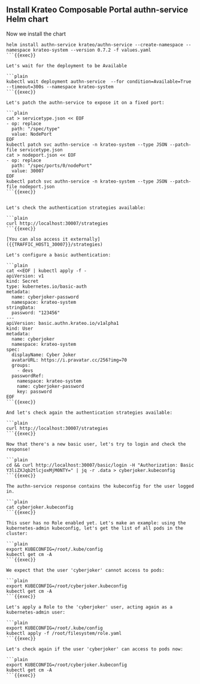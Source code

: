 ## Install Krateo Composable Portal authn-service Helm chart
Now we install the chart

```plain
helm install authn-service krateo/authn-service --create-namespace --namespace krateo-system --version 0.7.2 -f values.yaml
```{{exec}}

Let's wait for the deployment to be Available

```plain
kubectl wait deployment authn-service  --for condition=Available=True --timeout=300s --namespace krateo-system
```{{exec}}

Let's patch the authn-service to expose it on a fixed port:

```plain
cat > servicetype.json << EOF
- op: replace
  path: "/spec/type"
  value: NodePort
EOF
kubectl patch svc authn-service -n krateo-system --type JSON --patch-file servicetype.json
cat > nodeport.json << EOF
- op: replace
  path: "/spec/ports/0/nodePort"
  value: 30007
EOF
kubectl patch svc authn-service -n krateo-system --type JSON --patch-file nodeport.json
```{{exec}}


Let's check the authentication strategies available:

```plain
curl http://localhost:30007/strategies
```{{exec}}

[You can also access it externally]({{TRAFFIC_HOST1_30007}}/strategies)

Let's configure a basic authentication:

```plain
cat <<EOF | kubectl apply -f -
apiVersion: v1
kind: Secret
type: kubernetes.io/basic-auth
metadata:
  name: cyberjoker-password
  namespace: krateo-system
stringData:
  password: "123456"
---
apiVersion: basic.authn.krateo.io/v1alpha1
kind: User
metadata:
  name: cyberjoker
  namespace: krateo-system
spec:
  displayName: Cyber Joker
  avatarURL: https://i.pravatar.cc/256?img=70
  groups:
    - devs
  passwordRef:
    namespace: krateo-system
    name: cyberjoker-password
    key: password
EOF
```{{exec}}

And let's check again the authentication strategies available:

```plain
curl http://localhost:30007/strategies
```{{exec}}

Now that there's a new basic user, let's try to login and check the response!

```plain
cd && curl http://localhost:30007/basic/login -H "Authorization: Basic Y3liZXJqb2tlcjoxMjM0NTY=" | jq -r .data > cyberjoker.kubeconfig
```{{exec}}

The authn-service response contains the kubeconfig for the user logged in.

```plain
cat cyberjoker.kubeconfig
```{{exec}}

This user has no Role enabled yet. Let's make an example: using the kubernetes-admin kubeconfig, let's get the list of all pods in the cluster:

```plain
export KUBECONFIG=/root/.kube/config
kubectl get cm -A
```{{exec}}

We expect that the user 'cyberjoker' cannot access to pods:

```plain
export KUBECONFIG=/root/cyberjoker.kubeconfig
kubectl get cm -A
```{{exec}}

Let's apply a Role to the 'cyberjoker' user, acting again as a kubernetes-admin user:

```plain
export KUBECONFIG=/root/.kube/config
kubectl apply -f /root/filesystem/role.yaml
```{{exec}}

Let's check again if the user 'cyberjoker' can access to pods now:

```plain
export KUBECONFIG=/root/cyberjoker.kubeconfig
kubectl get cm -A
```{{exec}}
